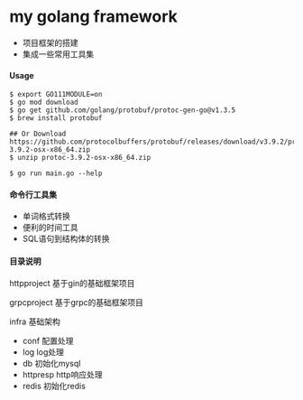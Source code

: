 # my golang framework
  - 项目框架的搭建
  - 集成一些常用工具集
  
  
 
#### Usage
```shell 
$ export GO111MODULE=on
$ go mod download
$ go get github.com/golang/protobuf/protoc-gen-go@v1.3.5
$ brew install protobuf

## Or Download https://github.com/protocolbuffers/protobuf/releases/download/v3.9.2/protoc-3.9.2-osx-x86_64.zip
$ unzip protoc-3.9.2-osx-x86_64.zip

$ go run main.go --help 
```


 
#### 命令行工具集
- 单词格式转换
- 便利的时间工具
- SQL语句到结构体的转换



#### 目录说明
httpproject 基于gin的基础框架项目

grpcproject 基于grpc的基础框架项目

infra  基础架构
   - conf 配置处理
   - log log处理
   - db  初始化mysql
   - httpresp  http响应处理
   - redis 初始化redis
   




